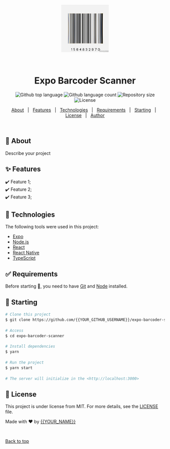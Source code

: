 <div align="center" id="top"> 
  <img src="./assets/barcoder.gif" alt="Expo Barcoder Scanner" height="150px" />

&#xa0;

  <!-- <a href="https://expobarcoderscanner.netlify.app">Demo</a> -->
</div>

<h1 align="center">Expo Barcoder Scanner</h1>

<p align="center">
  <img alt="Github top language" src="https://img.shields.io/github/languages/top/{{YOUR_GITHUB_USERNAME}}/expo-barcoder-scanner?color=56BEB8">

  <img alt="Github language count" src="https://img.shields.io/github/languages/count/{{YOUR_GITHUB_USERNAME}}/expo-barcoder-scanner?color=56BEB8">

  <img alt="Repository size" src="https://img.shields.io/github/repo-size/{{YOUR_GITHUB_USERNAME}}/expo-barcoder-scanner?color=56BEB8">

  <img alt="License" src="https://img.shields.io/github/license/{{YOUR_GITHUB_USERNAME}}/expo-barcoder-scanner?color=56BEB8">

  <!-- <img alt="Github issues" src="https://img.shields.io/github/issues/{{YOUR_GITHUB_USERNAME}}/expo-barcoder-scanner?color=56BEB8" /> -->

  <!-- <img alt="Github forks" src="https://img.shields.io/github/forks/{{YOUR_GITHUB_USERNAME}}/expo-barcoder-scanner?color=56BEB8" /> -->

  <!-- <img alt="Github stars" src="https://img.shields.io/github/stars/{{YOUR_GITHUB_USERNAME}}/expo-barcoder-scanner?color=56BEB8" /> -->
</p>

<!-- Status -->

<!-- <h4 align="center">
	🚧  Expo Barcoder Scanner 🚀 Under construction...  🚧
</h4>

<hr> -->

<p align="center">
  <a href="#dart-about">About</a> &#xa0; | &#xa0; 
  <a href="#sparkles-features">Features</a> &#xa0; | &#xa0;
  <a href="#rocket-technologies">Technologies</a> &#xa0; | &#xa0;
  <a href="#white_check_mark-requirements">Requirements</a> &#xa0; | &#xa0;
  <a href="#checkered_flag-starting">Starting</a> &#xa0; | &#xa0;
  <a href="#memo-license">License</a> &#xa0; | &#xa0;
  <a href="https://github.com/{{YOUR_GITHUB_USERNAME}}" target="_blank">Author</a>
</p>

<br>

## :dart: About

Describe your project

## :sparkles: Features

:heavy_check_mark: Feature 1;\
:heavy_check_mark: Feature 2;\
:heavy_check_mark: Feature 3;

## :rocket: Technologies

The following tools were used in this project:

- [Expo](https://expo.io/)
- [Node.js](https://nodejs.org/en/)
- [React](https://pt-br.reactjs.org/)
- [React Native](https://reactnative.dev/)
- [TypeScript](https://www.typescriptlang.org/)

## :white_check_mark: Requirements

Before starting :checkered_flag:, you need to have [Git](https://git-scm.com) and [Node](https://nodejs.org/en/) installed.

## :checkered_flag: Starting

```bash
# Clone this project
$ git clone https://github.com/{{YOUR_GITHUB_USERNAME}}/expo-barcoder-scanner

# Access
$ cd expo-barcoder-scanner

# Install dependencies
$ yarn

# Run the project
$ yarn start

# The server will initialize in the <http://localhost:3000>
```

## :memo: License

This project is under license from MIT. For more details, see the [LICENSE](LICENSE.md) file.

Made with :heart: by <a href="https://github.com/{{YOUR_GITHUB_USERNAME}}" target="_blank">{{YOUR_NAME}}</a>

&#xa0;

<a href="#top">Back to top</a>
